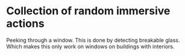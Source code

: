 # Collection of random immersive actions

Peeking through a window. This is done by detecting breakable glass. Which makes this only work on windows on buildings with interiors.
